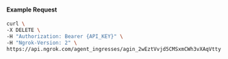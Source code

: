 <!-- Code generated for API Clients. DO NOT EDIT. -->

#### Example Request

```bash
curl \
-X DELETE \
-H "Authorization: Bearer {API_KEY}" \
-H "Ngrok-Version: 2" \
https://api.ngrok.com/agent_ingresses/agin_2wEztVvjd5CMSxmCWh3vXAqVtty
```
